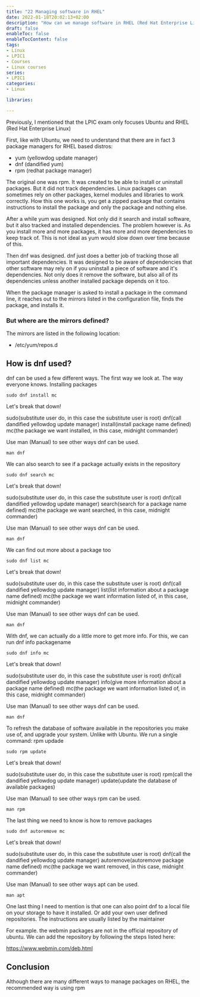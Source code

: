 ```yaml
---
title: "22 Managing software in RHEL"
date: 2022-01-18T20:02:13+02:00
description: "How can we manage software in RHEL (Red Hat Enterprise Linux)?"
draft: false
enableToc: false
enableTocContent: false
tags:
- Linux
- LPIC1
- Courses
- Linux courses
series:
- LPIC1
categories:
- Linux

libraries:

---
```


Previously, I mentioned that the LPIC exam only focuses Ubuntu and RHEL (Red Hat Enterprise Linux)

First, like with Ubuntu, we need to understand that there are in fact 3 package managers for RHEL based distros:

* yum (yellowdog update manager)
* dnf (dandified yum)
* rpm (redhat package manager)

The original one was rpm. It was created to be able to install or uninstall packages. But it did not track dependencies. Linux packages can sometimes rely on other packages, kernel modules and libraries to work correctly.
How this one works is, you get a zipped package that contains instructions to install the package and only the package and nothing else.

After a while yum was designed. Not only did it search and install software, but it also tracked and installed dependencies.
The problem however is. As you install more and more packages, it has more and more dependencies to keep track of. This is not ideal as yum would slow down over time because of this.

Then dnf was designed.
dnf just does a better job of tracking those all important dependencies. It was designed to be aware of dependencies that other software may rely on if you uninstall a piece of software and it's dependencies.
Not only does it remove the software, but also all of its dependencies unless another installed package depends on it too.

When the package manager is asked to install a package in the command line, it reaches out to the mirrors listed in the configuration file, finds the package, and installs it.

### But where are the mirrors defined?

The mirrors are listed in the following location:

* /etc/yum/repos.d

## How is dnf used?

dnf can be used a few different ways. 
The first way we look at. The way everyone knows.
Installing packages

```
sudo dnf install mc
```

Let's break that down!

sudo(substitute user do, in this case the substitute user is root) dnf(call dandified yellowdog update manager) install(install package name defined) mc(the package we want installed, in this case, midnight commander)

Use man (Manual) to see other ways dnf can be used.

```
man dnf
```

We can also search to see if a package actually exists in the repository

```
sudo dnf search mc
```

Let's break that down!

sudo(substitute user do, in this case the substitute user is root) dnf(call dandified yellowdog update manager) search(search for a package name defined) mc(the package we want searched, in this case, midnight commander)

Use man (Manual) to see other ways dnf can be used.

```
man dnf
```

We can find out more about a package too

```
sudo dnf list mc
```

Let's break that down!

sudo(substitute user do, in this case the substitute user is root) dnf(call dandified yellowdog update manager) list(list information about a package name defined) mc(the package we want information listed of, in this case, midnight commander)

Use man (Manual) to see other ways dnf can be used.

```
man dnf
```

With dnf, we can actually do a little more to get more info. 
For this, we can run dnf info packagename

```
sudo dnf info mc
```

Let's break that down!

sudo(substitute user do, in this case the substitute user is root) dnf(call dandified yellowdog update manager) info(give more information about a package name defined) mc(the package we want information listed of, in this case, midnight commander)

Use man (Manual) to see other ways dnf can be used.

```
man dnf
```

To refresh the database of software available in the repositories you make use of, and upgrade your system. Unlike with Ubuntu. We run a single command: rpm updade

```
sudo rpm update
```

Let's break that down!

sudo(substitute user do, in this case the substitute user is root) rpm(call the dandified yellowdog update manager) update(update the database of available packages)

Use man (Manual) to see other ways rpm can be used.

```
man rpm
```

The last thing we need to know is how to remove packages

```
sudo dnf autoremove mc
```

Let's break that down!

sudo(substitute user do, in this case the substitute user is root) dnf(call the dandified yellowdog update manager) autoremove(autoremove package name defined) mc(the package we want removed, in this case, midnight commander)

Use man (Manual) to see other ways apt can be used.

```
man apt
```

One last thing I need to mention is that one can also point dnf to a local file on your storage to have it installed. Or add your own user defined repositories. The instructions are usually listed by the maintainer

For example. the webmin packages are not in the official repository of ubuntu.
We can add the repository by following the steps listed here:

https://www.webmin.com/deb.html

## Conclusion

Although there are many different ways to manage packages on RHEL, the recommended way is using rpm